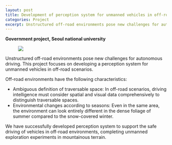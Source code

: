 ```yaml
---
layout: post
title: Development of perception system for unmanned vehicles in off-road scenarios
categories: Project
excerpt: Unstructured off-road environments pose new challenges for autonomous driving. This project focuses on developing a perception system for unmanned vehicles in off-road scenarios.
---
```


**Government project, Seoul national university**

<figure>
    <img src="{{ "/assets/off-road.png" | relative_url }}">
</figure>

Unstructured off-road environments pose new challenges for autonomous driving. This project focuses on developing a perception system for unmanned vehicles in off-road scenarios.

Off-road environments have the following characteristics:

* Ambiguous definition of traversable space: In off-road scenarios, driving intelligence must consider spatial and visual data comprehensively to distinguish traversable spaces.
* Environmental changes according to seasons: Even in the same area, the environment can look entirely different in the dense foliage of summer compared to the snow-covered winter.

We have successfully developed perception system to support the safe driving of vehicles in off-road environments, completing unmanned exploration experiments in mountainous terrain.